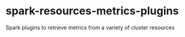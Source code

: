 # spark-resources-metrics-plugins
Spark plugins to retrieve metrics from a variety of cluster resources
